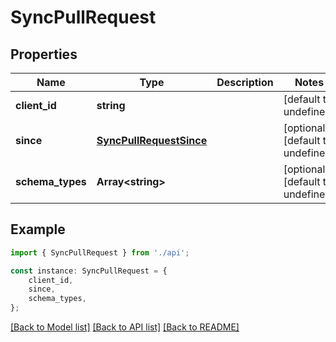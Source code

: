# SyncPullRequest


## Properties

Name | Type | Description | Notes
------------ | ------------- | ------------- | -------------
**client_id** | **string** |  | [default to undefined]
**since** | [**SyncPullRequestSince**](SyncPullRequestSince.md) |  | [optional] [default to undefined]
**schema_types** | **Array&lt;string&gt;** |  | [optional] [default to undefined]

## Example

```typescript
import { SyncPullRequest } from './api';

const instance: SyncPullRequest = {
    client_id,
    since,
    schema_types,
};
```

[[Back to Model list]](../README.md#documentation-for-models) [[Back to API list]](../README.md#documentation-for-api-endpoints) [[Back to README]](../README.md)

